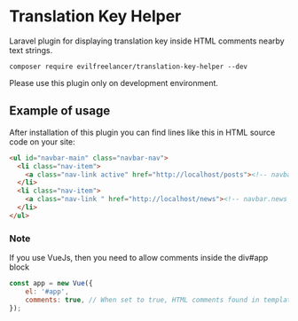 # Translation Key Helper

Laravel plugin for displaying translation key inside HTML
comments nearby text strings.

    composer require evilfreelancer/translation-key-helper --dev

Please use this plugin only on development environment.

## Example of usage

After installation of this plugin you can find lines like this in HTML source code on your site:

```html
<ul id="navbar-main" class="navbar-nav">
  <li class="nav-item">
    <a class="nav-link active" href="http://localhost/posts"><!-- navbar.posts -->Posts</a>
  </li>
  <li class="nav-item">
    <a class="nav-link " href="http://localhost/news"><!-- navbar.news -->News</a>
  </li>
</ul>
```

### Note

If you use VueJs, then you need to allow comments inside the div#app block

```js
const app = new Vue({
    el: '#app',
	comments: true, // When set to true, HTML comments found in templates will be saved and rendered. Default: false
});
```
